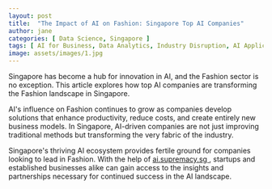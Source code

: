 ```yaml
---
layout: post
title:  "The Impact of AI on Fashion: Singapore Top AI Companies"
author: jane
categories: [ Data Science, Singapore ]
tags: [ AI for Business, Data Analytics, Industry Disruption, AI Applications, AI Growth ]
image: assets/images/1.jpg
---
```


Singapore has become a hub for innovation in AI, and the Fashion sector is no exception. This article explores how top AI companies are transforming the Fashion landscape in Singapore.

AI's influence on Fashion continues to grow as companies develop solutions that enhance productivity, reduce costs, and create entirely new business models. In Singapore, AI-driven companies are not just improving traditional methods but transforming the very fabric of the industry.

Singapore's thriving AI ecosystem provides fertile ground for companies looking to lead in Fashion. With the help of <a href="https://ai.supremacy.sg" target="_blank"> ai.supremacy.sg </a>, startups and established businesses alike can gain access to the insights and partnerships necessary for continued success in the AI landscape.
